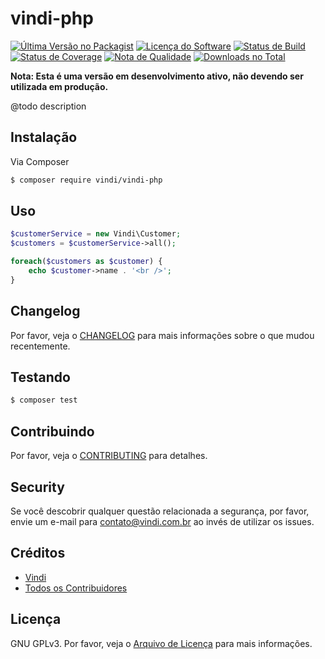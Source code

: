 # vindi-php

[![Última Versão no Packagist][ico-version]][link-packagist]
[![Licença do Software][ico-license]](LICENSE.md)
[![Status de Build][ico-travis]][link-travis]
[![Status de Coverage][ico-scrutinizer]][link-scrutinizer]
[![Nota de Qualidade][ico-code-quality]][link-code-quality]
[![Downloads no Total][ico-downloads]][link-downloads]

**Nota: Esta é uma versão em desenvolvimento ativo, não devendo ser utilizada em produção.**

@todo description

## Instalação

Via Composer

``` bash
$ composer require vindi/vindi-php
```

## Uso

``` php
$customerService = new Vindi\Customer;
$customers = $customerService->all();

foreach($customers as $customer) {
    echo $customer->name . '<br />';
}
```

## Changelog

Por favor, veja o [CHANGELOG](CHANGELOG.md) para mais informações sobre o que mudou recentemente.

## Testando

``` bash
$ composer test
```

## Contribuindo

Por favor, veja o [CONTRIBUTING](CONTRIBUTING.md) para detalhes.

## Security

Se você descobrir qualquer questão relacionada a segurança, por favor, envie um e-mail para contato@vindi.com.br ao invés de utilizar os issues.

## Créditos

- [Vindi][link-author]
- [Todos os Contribuidores][link-contributors]

## Licença

GNU GPLv3. Por favor, veja o [Arquivo de Licença](license.txt) para mais informações.

[ico-version]: https://img.shields.io/packagist/v/vindi/vindi-php.svg?style=flat-square
[ico-license]: https://img.shields.io/badge/license-GPL-brightgreen.svg?style=flat-square
[ico-travis]: https://img.shields.io/travis/vindi/vindi-php/master.svg?style=flat-square
[ico-scrutinizer]: https://img.shields.io/scrutinizer/coverage/g/vindi/vindi-php.svg?style=flat-square
[ico-code-quality]: https://img.shields.io/scrutinizer/g/vindi/vindi-php.svg?style=flat-square
[ico-downloads]: https://img.shields.io/packagist/dt/vindi/vindi-php.svg?style=flat-square

[link-packagist]: https://packagist.org/packages/vindi/vindi-php
[link-travis]: https://travis-ci.org/vindi/vindi-php
[link-scrutinizer]: https://scrutinizer-ci.com/g/vindi/vindi-php/code-structure
[link-code-quality]: https://scrutinizer-ci.com/g/vindi/vindi-php
[link-downloads]: https://packagist.org/packages/vindi/vindi-php
[link-author]: https://github.com/vindi
[link-contributors]: ../../contributors
